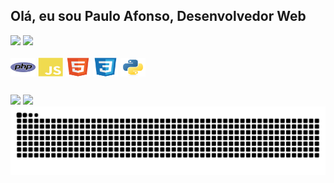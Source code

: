## Olá, eu sou Paulo Afonso, Desenvolvedor Web

<div>
  <img height="180em" src="https://github-readme-stats.vercel.app/api?username=pauloafonso-dev&theme=aura&show_icons=true&include_all_commits=true"/>
  <img height="180em" src="https://github-readme-stats.vercel.app/api/top-langs/?username=pauloafonso-dev&layout=compact&theme=aura"/>
</div>


<div style="display: inline_block"><br>
  <img align="center" alt="Rafa-Js" height="30" width="40" src="https://raw.githubusercontent.com/devicons/devicon/master/icons/php/php-original.svg">
  <img align="center" alt="Rafa-Js" height="30" width="40" src="https://raw.githubusercontent.com/devicons/devicon/master/icons/javascript/javascript-plain.svg">
  <img align="center" alt="Rafa-HTML" height="30" width="40" src="https://raw.githubusercontent.com/devicons/devicon/master/icons/html5/html5-original.svg">
  <img align="center" alt="Rafa-CSS" height="30" width="40" src="https://raw.githubusercontent.com/devicons/devicon/master/icons/css3/css3-original.svg">
  <img align="center" alt="Rafa-Python" height="30" width="40" src="https://raw.githubusercontent.com/devicons/devicon/master/icons/python/python-original.svg">
</div>
  
  ##
 
<div> 
  <a href="https://instagram.com/pauloafonso.dev" target="_blank"><img src="https://img.shields.io/badge/-Instagram-%23E4405F?style=for-the-badge&logo=instagram&logoColor=white" target="_blank"></a>
  <a href="https://www.linkedin.com/in/pauloafonso-dev" target="_blank"><img src="https://img.shields.io/badge/-LinkedIn-%230077B5?style=for-the-badge&logo=linkedin&logoColor=white" target="_blank"></a> 
</div>

<picture>
  <source media="(prefers-color-scheme: dark)" srcset="https://raw.githubusercontent.com/pauloafonso-dev/pauloafonso-dev/output/github-contribution-grid-snake-dark.svg">
  <source media="(prefers-color-scheme: light)" srcset="https://raw.githubusercontent.com/pauloafonso-dev/pauloafonso-dev/output/github-contribution-grid-snake.svg">
  <img alt="github contribution grid snake animation" src="https://raw.githubusercontent.com/pauloafonso-dev/pauloafonso-dev/output/github-contribution-grid-snake.svg">
</picture>
